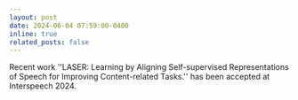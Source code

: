 ```yaml
---
layout: post
date: 2024-06-04 07:59:00-0400
inline: true
related_posts: false
---
```


Recent work ''LASER: Learning by Aligning Self-supervised Representations of Speech for Improving Content-related Tasks.'' has been accepted at Interspeech 2024.
